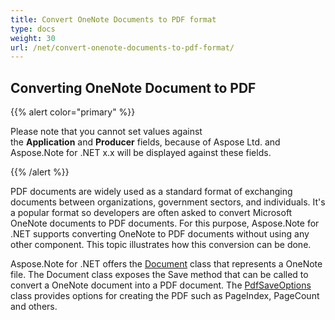 ```yaml
---
title: Convert OneNote Documents to PDF format
type: docs
weight: 30
url: /net/convert-onenote-documents-to-pdf-format/
---
```


## **Converting OneNote Document to PDF**
{{% alert color="primary" %}} 

Please note that you cannot set values against the **Application** and **Producer** fields, because of Aspose Ltd. and Aspose.Note for .NET x.x will be displayed against these fields.

{{% /alert %}} 

PDF documents are widely used as a standard format of exchanging documents between organizations, government sectors, and individuals. It's a popular format so developers are often asked to convert Microsoft OneNote documents to PDF documents. For this purpose, Aspose.Note for .NET supports converting OneNote to PDF documents without using any other component. This topic illustrates how this conversion can be done.

Aspose.Note for .NET offers the [Document](https://apireference.aspose.com/note/net/aspose.note/document) class that represents a OneNote file. The Document class exposes the Save method that can be called to convert a OneNote document into a PDF document. The [PdfSaveOptions](https://apireference.aspose.com/note/net/aspose.note.saving/pdfsaveoptions) class provides options for creating the PDF such as PageIndex, PageCount and others.
